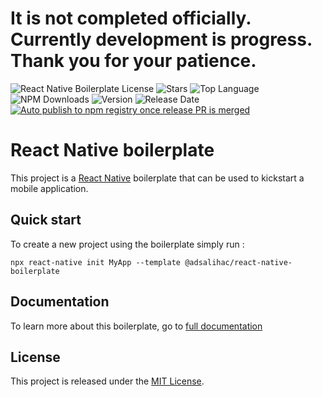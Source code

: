 # It is not completed officially. Currently development is progress. Thank you for your patience.

![React Native Boilerplate License](https://img.shields.io/github/license/adsalihac/react-native-boilerplate)
![Stars](https://img.shields.io/github/stars/adsalihac/react-native-boilerplate)
![Top Language](https://img.shields.io/github/languages/top/adsalihac/react-native-boilerplate)
![NPM Downloads](https://img.shields.io/npm/dw/@adsalihac/react-native-boilerplate)
![Version](https://flat.badgen.net/npm/v/@adsalihac/react-native-boilerplate)
![Release Date](https://img.shields.io/github/release-date/adsalihac/react-native-boilerplate)
[![Auto publish to npm registry once release PR is merged](https://github.com/adsalihac/react-native-boilerplate/actions/workflows/github_actions_release_npm_version.yml/badge.svg?branch=main)](https://github.com/adsalihac/react-native-boilerplate/actions/workflows/github_actions_release_npm_version.yml)

# React Native boilerplate

This project is a [React Native](https://facebook.github.io/react-native/) boilerplate that can be used to kickstart a mobile application.

## Quick start

To create a new project using the boilerplate simply run :

```
npx react-native init MyApp --template @adsalihac/react-native-boilerplate
```

## Documentation

To learn more about this boilerplate, go to [full documentation](https://react-native-boilerplate-50wvtdc35-adsalihac.vercel.app/)

## License

This project is released under the [MIT License](LICENSE).
